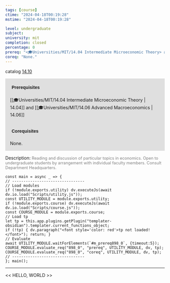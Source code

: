 ```yaml
---
tags: [course]
ctime: "2024-04-18T00:19:28"
mstime: "2024-04-18T00:19:28"

level: undergraduate
subject: 
university: mit
completion: closed
percentage: 0
prereq: "<🎓Universities/MIT/14.04 Intermediate Microeconomic Theory> and <🎓Universities/MIT/14.06 Advanced Macroeconomics>"
coreq: "None."
---
```


catalog [14.10](http://student.mit.edu/catalog/m14a.html#14.10)

<span style="display: block; padding: 15px; background-color: rgb(100, 100, 100, 0.2);"><font id="m_prereq898_0" style="display: block; font-family: Arial, sans-serif; font-weight: bold; padding: 5px">Prerequisites</font><br><span id="prereq898_0">[[🎓Universities/MIT/14.04 Intermediate Microeconomic Theory | 14.04]] and [[🎓Universities/MIT/14.06 Advanced Macroeconomics | 14.06]]</span></span>
<span style="display: block; padding: 15px; background-color: rgb(100, 100, 100, 0.2);"><font id="m_coreq898_0" style="display: block; font-family: Arial, sans-serif; font-weight: bold; padding: 5px">Corequisites</font><br><span id="coreq898_0">None.</span></span>

<font style="">Description:</font>
<font style="color: grey; font-size: 0.8rem;">Reading and discussion of particular topics in economics. Open to undergraduate students by arrangement with individual faculty members. Consult Department Headquarters.</font>

```dataviewjs
const main = async _ => {
// --------------------------------
// Load modules
if (!module.exports.utility) dv.executeJs(await dv.io.load("Scripts/utility.js"));
const UTILITY_MODULE = module.exports.utility;
if (!module.exports.course) dv.executeJs(await dv.io.load("Scripts/course.js"));
const COURSE_MODULE = module.exports.course;
// Load tp
let tp = this.app.plugins.getPlugin("templater-obsidian").templater.current_functions_object;
if (!tp) { dv.paragraph("<font style='color: red'>tp not loaded!</font>"); return; }
// Evaluate
await UTILITY_MODULE.waitForElements(`#m_prereq898_0`, {timeout:5});
COURSE_MODULE.evaluate_req("898_0", "prereq", UTILITY_MODULE, dv, tp);
COURSE_MODULE.evaluate_req("898_0", "coreq", UTILITY_MODULE, dv, tp);
// --------------------------------
}; main();
```

---

<< HELLO, WORLD >>
